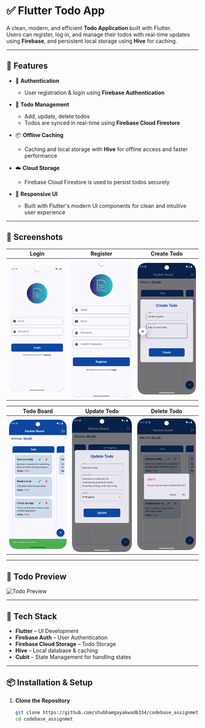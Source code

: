# ✅ Flutter Todo App

A clean, modern, and efficient **Todo Application** built with Flutter.  
Users can register, log in, and manage their todos with real-time updates using **Firebase**, and persistent local storage using **Hive** for caching.

---

## 🚀 Features

- 🔐 **Authentication**
    - User registration & login using **Firebase Authentication**

- 📝 **Todo Management**
    - Add, update, delete todos
    - Todos are synced in real-time using **Firebase Cloud Firestore**

- 📦 **Offline Caching**
    - Caching and local storage with **Hive** for offline access and faster performance

- ☁️ **Cloud Storage**
    - Firebase Cloud Firestore is used to persist todos securely

- 📱 **Responsive UI**
    - Built with Flutter's modern UI components for clean and intuitive user experience

---

## 📸 Screenshots

| Login                                | Register                                   | Create Todo                                 |
|--------------------------------------|--------------------------------------------|---------------------------------------------|
| ![Login](screenshots/login_page.png) | ![Register](screenshots/register_page.png) | ![Create Todo](screenshots/create_todo.png) |

| Todo Board                                | Update Todo                                 | Delete Todo                             |
|-------------------------------------------|---------------------------------------------|-----------------------------------------|
| ![Todo Board](screenshots/todo_board.png) | ![Update Todo](screenshots/update_todo.png) | ![Screen6](screenshots/delete_todo.png) |

---

## 🎥 Todo Preview

![Todo Preview](screenshots/todo_process_flow.gif)

---

## 🧰 Tech Stack

- **Flutter** – UI Development
- **Firebase Auth** – User Authentication
- **Firebase Cloud Storage** – Todo Storage
- **Hive** – Local database & caching
- **Cubit** – State Management for handling states 

---

## 📦 Installation & Setup

1. **Clone the Repository**
   ```bash
   git clone https://github.com/shubhamgayakwad6334/codebase_assignmet.git
   cd codebase_assignmet
